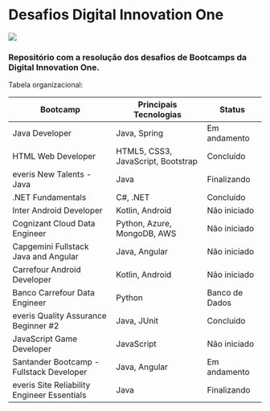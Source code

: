 # Desafios Digital Innovation One

<img src="https://i.redd.it/1uuc9by3a5571.jpg" />

### Repositório com a resolução dos desafios de Bootcamps da Digital Innovation One.

Tabela organizacional:

Bootcamp | Principais Tecnologias | Status
------------- | ----------------------- | ---------
Java Developer | Java, Spring | Em andamento
HTML Web Developer | HTML5, CSS3, JavaScript, Bootstrap | Concluído
everis New Talents - Java | Java | Finalizando
.NET Fundamentals | C#, .NET | Concluído
Inter Android Developer | Kotlin, Android | Não iniciado
Cognizant Cloud Data Engineer | Python, Azure, MongoDB, AWS | Não iniciado
Capgemini Fullstack Java and Angular | Java, Angular | Não iniciado
Carrefour Android Developer | Kotlin, Android | Não iniciado
Banco Carrefour Data Engineer | Python | Banco de Dados | Finalizando
everis Quality Assurance Beginner #2 | Java, JUnit | Concluído
JavaScript Game Developer | JavaScript | Não iniciado
Santander Bootcamp - Fullstack Developer | Java, Angular | Em andamento
everis Site Reliability Engineer Essentials | Java | Finalizando
